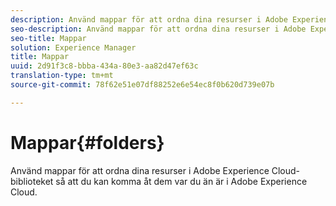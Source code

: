 ```yaml
---
description: Använd mappar för att ordna dina resurser i Adobe Experience Cloud-biblioteket så att du kan komma åt dem var du än är i Adobe Experience Cloud.
seo-description: Använd mappar för att ordna dina resurser i Adobe Experience Cloud-biblioteket så att du kan komma åt dem var du än är i Adobe Experience Cloud.
seo-title: Mappar
solution: Experience Manager
title: Mappar
uuid: 2d91f3c8-bbba-434a-80e3-aa82d47ef63c
translation-type: tm+mt
source-git-commit: 78f62e51e07df88252e6e54ec8f0b620d739e07b

---
```



# Mappar{#folders}

Använd mappar för att ordna dina resurser i Adobe Experience Cloud-biblioteket så att du kan komma åt dem var du än är i Adobe Experience Cloud.

